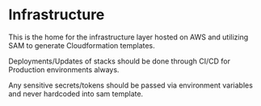 # Infrastructure
This is the home for the infrastructure layer hosted on AWS and utilizing SAM to generate Cloudformation templates.

Deployments/Updates of stacks should be done through CI/CD for Production environments always.

Any sensitive secrets/tokens should be passed via environment variables and never hardcoded into sam template.

